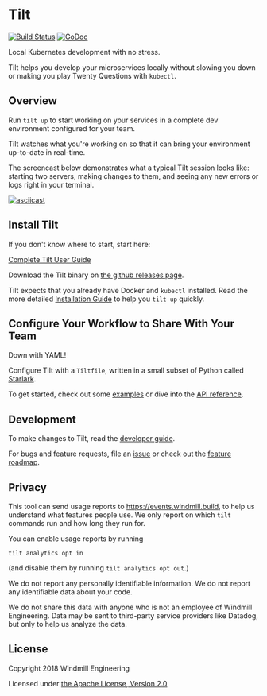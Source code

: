 # Tilt

[![Build Status](https://circleci.com/gh/windmilleng/tilt/tree/master.svg?style=shield)](https://circleci.com/gh/windmilleng/tilt)
[![GoDoc](https://godoc.org/github.com/windmilleng/tilt?status.svg)](https://godoc.org/github.com/windmilleng/tilt)

Local Kubernetes development with no stress.

Tilt helps you develop your microservices locally
without slowing you down or making you play Twenty Questions with `kubectl`.

## Overview

Run `tilt up` to start working on your services in a complete dev environment
configured for your team.

Tilt watches what you're working on so that it can bring your environment
up-to-date in real-time.

The screencast below demonstrates what a typical Tilt session looks like:
starting two servers, making changes to them, and seeing any new errors
or logs right in your terminal.

[![asciicast](https://asciinema.org/a/216237.png)](https://asciinema.org/a/216237)

## Install Tilt

If you don't know where to start, start here:

[Complete Tilt User Guide](https://docs.tilt.build/)

Download the Tilt binary on
[the github releases page](https://github.com/windmilleng/tilt/releases).

Tilt expects that you already have Docker and `kubectl` installed.
Read the more detailed [Installation Guide](https://docs.tilt.build/install.html)
to help you `tilt up` quickly.

## Configure Your Workflow to Share With Your Team

Down with YAML!

Configure Tilt with a `Tiltfile`, written in a small subset of Python called
[Starlark](https://github.com/bazelbuild/starlark#tour).

To get started, check out some [examples](https://docs.tilt.build/first_example.html) or dive into the
[API reference](https://docs.tilt.build/api.html).

## Development

To make changes to Tilt, read the [developer guide](DEVELOPING.md).

For bugs and feature requests, file an [issue](https://github.com/windmilleng/tilt/issues)
or check out the [feature roadmap](ROADMAP.md).

## Privacy

This tool can send usage reports to https://events.windmill.build, to help us
understand what features people use. We only report on which `tilt` commands
run and how long they run for.

You can enable usage reports by running

```
tilt analytics opt in
```

(and disable them by running `tilt analytics opt out`.)

We do not report any personally identifiable information. We do not report any
identifiable data about your code.

We do not share this data with anyone who is not an employee of Windmill
Engineering. Data may be sent to third-party service providers like Datadog,
but only to help us analyze the data.

## License

Copyright 2018 Windmill Engineering

Licensed under [the Apache License, Version 2.0](LICENSE)
